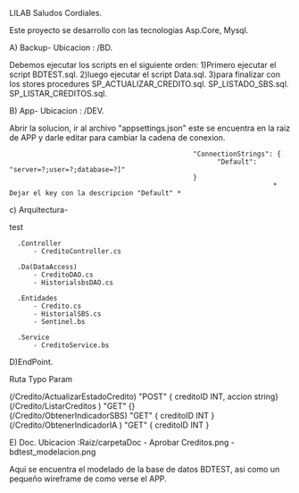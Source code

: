 LILAB Saludos Cordiales.

Este proyecto se desarrollo con las tecnologias Asp.Core, Mysql.

A) Backup-
Ubicacion : /BD. 
 
Debemos ejecutar los scripts en el siguiente orden:
  1)Primero ejecutar el script BDTEST.sql.
  2)luego ejecutar el script Data.sql.
  3)para finalizar con los stores procedures 
      SP_ACTUALIZAR_CREDITO.sql.
      SP_LISTADO_SBS.sql. 
      SP_LISTAR_CREDITOS.sql.
  
B) App-
Ubicacion : /DEV. 

Abrir la solucion, ir al archivo "appsettings.json" este se encuentra en la raiz de APP y darle editar para cambiar la cadena de conexion.
  
                                                  "ConnectionStrings": {
                                                        "Default": "server=?;user=?;database=?]"
                                                  }    
                                                                      * Dejar el key con la descripcion "Default" *
  
c) Arquitectura-
 
 test    
 
      .Controller      
          - CreditoController.cs
          
      .Da(DataAccess)
          - CreditoDAO.cs
          - HistorialsbsDAO.cs     
          
      .Entidades 
          - Credito.cs
          - HistorialSBS.cs
          - Sentinel.bs
          
      .Service
          - CreditoService.bs
          
D)EndPoint.

  Ruta                                Typo       Param
  
  (/Credito/ActualizarEstadoCredito)  "POST"    { creditoID INT, accion string}<br>
  (/Credito/ListarCreditos )          "GET"     {}<br>
  (/Credito/ObtenerIndicadorSBS)      "GET"      { creditoID INT }<br>
  (/Credito/ObtenerIndicadorIA )      "GET"     { creditoID INT }<br>
          
E) Doc.
  Ubicacion :Raiz/carpetaDoc
    - Aprobar Creditos.png
    - bdtest_modelacion.png    
  
  Aqui se encuentra el modelado de la base de datos BDTEST, asi como un pequeño wireframe de como verse el APP.
  
  
  
